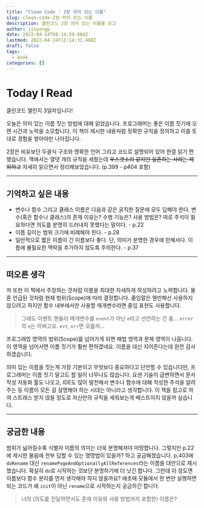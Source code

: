 ```yaml
---
title: "Clean Code : 2장 의미 있는 이름"
slug: clean-code-2장-의미-있는-이름
description: 클린코드 2장 의미 있는 이름을 읽고
author: jinyongp
date: 2022-04-24T08:14:59.084Z
lastmod: 2022-04-24T11:14:31.488Z
draft: false
tags:
  - book
categories: []
---
```


# Today I Read

클린코드 챌린지 3일차입니다!

오늘은 의미 있는 이름 짓는 방법에 대해 읽었습니다. 프로그래머는 좋은 이름 짓기에 오랜 시간과 노력을 소모합니다. 이 책이 제시한 내용처럼 정확한 규칙을 정의하고 이를 토대로 경험을 쌓아야만 나아집니다.

2장은 비유보단 두괄식 구조와 명확한 언어 그리고 코드로 설명되어 있어 한결 읽기 편했습니다. 책에서는 열댓 개의 규칙을 세웠는데 ~~우스갯소리 같지만 실존하는 사례는 제외하고~~ 자세히 읽으면서 정리해보았습니다. (p.399 - p404 포함)

---

## 기억하고 싶은 내용

- 변수나 함수 그리고 클래스 이름은 다음과 같은 굵직한 질문에 모두 답해야 한다. 변수(혹은 함수나 클래스)의 존재 이유는? 수행 기능은? 사용 방법은? 따로 주석이 필요하다면 의도를 분명히 드러내지 못했다는 말이다. - p.22
- 이름 길이는 범위 크기에 비례해야 한다. - p.28
- 일반적으로 짧은 이름이 긴 이름보다 좋다. 단, 의미가 분명한 경우에 한해서다. 이름에 불필요한 맥락을 추가하지 않도록 주의한다. - p.37

---

## 떠오른 생각

저 또한 이 책에서 주장하는 것처럼 이름을 최대한 자세하게 작성하려고 노력합니다. 물론 언급된 것처럼 현재 범위(Scope)에 따라 결정합니다. 줄임말은 웬만해선 사용하지 않으려고 하지만 함수 내부에서만 사용할 매개변수라면 줄임 표현도 사용합니다.

>그래도 이벤트 핸들러 매개변수를 `event`가 아닌 `e`라고 선언하는 건 좀... `error`의 `e`는 어쩌고요. `evt`, `err`면 모를까...

프로그래밍 영역의 범위(Scope)를 넘어가게 되면 해법 영역과 문제 영역이 나옵니다. 이 영역을 넘어서면 이름 짓기가 훨씬 편하겠네요. 이름을 대신 지어준다는데 완전 감사하겠습니다.

의미 있는 이름을 짓는게 가장 기본이고 무엇보다 중요하다고 단언할 수 있습니다만, 프로그래머는 이름 짓기 말고도 할 일이 너무나도 많습니다. 요샌 기술이 급변하면서 문서 작성 자동화 툴도 나오고, IDE도 많이 발전해서 변수나 함수에 대해 작성한 주석을 알려주는 등 이름이 모든 걸 설명해야 하는 시대는 아니라고 생각합니다. 이 책을 참고로 하여 스트레스 받지 않을 정도로 자신만의 규칙을 세워보는게 베스트이지 않을까 싶습니다.

---

## 궁금한 내용

범위가 넓어질수록 식별자 이름의 의미는 더욱 분명해져야 마땅합니다. 그렇지만 p.22에 제시한 물음에 전부 답할 수 있는 명명법이 있을까? 하고 궁금해졌습니다. p.403에 `doRename` 대신 `renamePageAndOptionallyAllReferences`라는 이름을 대안으로 제시했습니다. 확실히 `do`로 시작하는 것보단 분명하기에 더 낫긴 합니다. 그런데 이 정도면 이름보다 함수 분리를 먼저 생각해야 하지 않을까요? 애초에 모듈에서 한 번만 실행하면 되는 코드가 왜 `init`이 아닌 `rename`으로 시작하는지 궁금하긴 합니다.

>너의 (의도를 전달하면서도 존재 이유와 사용 방법까지 포함한) 이름은?
